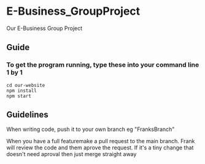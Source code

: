 # E-Business_GroupProject
Our E-Business Group Project

## Guide

### To get the program running, type these into your command line 1 by 1
```
cd our-website
npm install
npm start
```

## Guidelines

When writing code, push it to your own branch eg "FranksBranch"

When you have a full featuremake a pull request to the main branch.
Frank will review the code and them aprove the request.
If it's a tiny change that doesn't need aproval then just merge straight away
